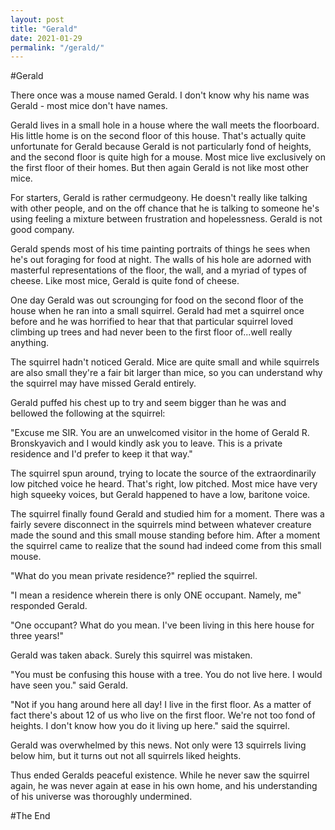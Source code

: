 ```yaml
---
layout: post
title: "Gerald"
date: 2021-01-29
permalink: "/gerald/"
---
```


#Gerald

There once was a mouse named Gerald. I don't know why his name was Gerald - most
mice don't have names.

Gerald lives in a small hole in a house where the wall meets the floorboard. His
little home is on the second floor of this house. That's actually quite
unfortunate for Gerald because Gerald is not particularly fond of heights, and
the second floor is quite high for a mouse. Most mice live exclusively on the
first floor of their homes. But then again Gerald is not like most other mice.

For starters, Gerald is rather cermudgeony. He doesn't really like talking with
other people, and on the off chance that he is talking to someone he's using
feeling a mixture between frustration and hopelessness. Gerald is not good
company.

Gerald spends most of his time painting portraits of things he sees when he's
out foraging for food at night. The walls of his hole are adorned with masterful
representations of the floor, the wall, and a myriad of types of cheese. Like
most mice, Gerald is quite fond of cheese.

One day Gerald was out scrounging for food on the second floor of the house when
he ran into a small squirrel. Gerald had met a squirrel once before and he was
horrified to hear that that particular squirrel loved climbing up trees and had
never been to the first floor of...well really anything.

The squirrel hadn't noticed Gerald. Mice are quite small and while squirrels are
also small they're a fair bit larger than mice, so you can understand why the
squirrel may have missed Gerald entirely.

Gerald puffed his chest up to try and seem bigger than he was and bellowed the
following at the squirrel:

"Excuse me SIR. You are an unwelcomed visitor in the home of Gerald R.
Bronskyavich and I would kindly ask you to leave. This is a private residence
and I'd prefer to keep it that way."

The squirrel spun around, trying to locate the source of the extraordinarily low
pitched voice he heard. That's right, low pitched. Most mice have very high
squeeky voices, but Gerald happened to have a low, baritone voice.

The squirrel finally found Gerald and studied him for a moment. There was a
fairly severe disconnect in the squirrels mind between whatever creature made
the sound and this small mouse standing before him. After a moment the squirrel
came to realize that the sound had indeed come from this small mouse.

"What do you mean private residence?" replied the squirrel.

"I mean a residence wherein there is only ONE occupant. Namely, me" responded
Gerald.

"One occupant? What do you mean. I've been living in this here house for three
years!"

Gerald was taken aback. Surely this squirrel was mistaken.

"You must be confusing this house with a tree. You do not live here. I would
have seen you." said Gerald.

"Not if you hang around here all day! I live in the first floor. As a matter of
fact there's about 12 of us who live on the first floor. We're not too fond of
heights. I don't know how you do it living up here." said the squirrel.

Gerald was overwhelmed by this news. Not only were 13 squirrels living below
him, but it turns out not all squirrels liked heights.

Thus ended Geralds peaceful existence. While he never saw the squirrel again, he
was never again at ease in his own home, and his understanding of his universe
was thoroughly undermined. 

#The End

